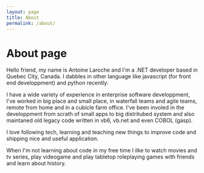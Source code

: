```yaml
---
layout: page
title: About
permalink: /about/
---
```


# About page

Hello friend, my name is Antoine Laroche and I'm a .NET developer based in Quebec City, Canada. I dabbles in other language like javascript (for front end developpment) and python recently.

I have a wide variety of experience in enterprise software developpment, I've worked in big place and small place, in waterfall teams and agile teams, remote from home and in a cubicle farm office. I've been involed in the developpment from scrath of small apps to big distritubed system and also maintaned old legacy code written in vb6, vb.net and even COBOL (gasp).

I love following tech, learning and teaching new things to improve code and shipping nice and useful application.

When I'm not learning about code in my free time I ilke to watch movies and tv series, play videogame and play tabletop roleplaying games with friends and learn about history.

